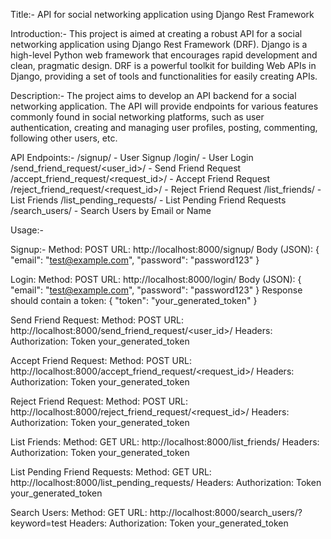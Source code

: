 Title:- API for social networking application using Django Rest Framework

Introduction:-
This project is aimed at creating a robust API for a social networking application using Django Rest Framework (DRF). Django is a high-level Python web framework that encourages rapid development and clean, pragmatic design. DRF is a powerful toolkit for building Web APIs in Django, providing a set of tools and functionalities for easily creating APIs.


Description:- 
The project aims to develop an API backend for a social networking application. The API will provide endpoints for various features commonly found in social networking platforms, such as user authentication, creating and managing user profiles, posting, commenting, following other users, etc.

API Endpoints:-
/signup/ - User Signup 
/login/ - User Login
/send_friend_request/<user_id>/ - Send Friend Request
/accept_friend_request/<request_id>/ - Accept Friend Request
/reject_friend_request/<request_id>/ - Reject Friend Request
/list_friends/ - List Friends
/list_pending_requests/ - List Pending Friend Requests
/search_users/ - Search Users by Email or Name


Usage:-

Signup:-
Method: POST
URL: http://localhost:8000/signup/
Body (JSON):
{
    "email": "test@example.com",
    "password": "password123"
}


Login:
Method: POST
URL: http://localhost:8000/login/
Body (JSON):
{
    "email": "test@example.com",
    "password": "password123"
}
Response should contain a token:
{
    "token": "your_generated_token"
}


Send Friend Request:
Method: POST
URL: http://localhost:8000/send_friend_request/<user_id>/
Headers: Authorization: Token your_generated_token


Accept Friend Request:
Method: POST
URL: http://localhost:8000/accept_friend_request/<request_id>/
Headers: Authorization: Token your_generated_token


Reject Friend Request:
Method: POST
URL: http://localhost:8000/reject_friend_request/<request_id>/
Headers: Authorization: Token your_generated_token


List Friends:
Method: GET
URL: http://localhost:8000/list_friends/
Headers: Authorization: Token your_generated_token


List Pending Friend Requests:
Method: GET
URL: http://localhost:8000/list_pending_requests/
Headers: Authorization: Token your_generated_token


Search Users:
Method: GET
URL: http://localhost:8000/search_users/?keyword=test
Headers: Authorization: Token your_generated_token


